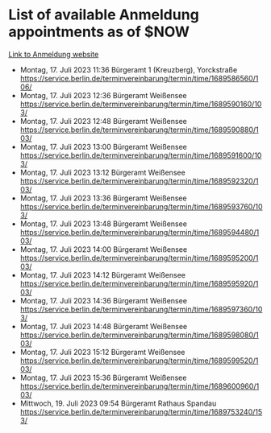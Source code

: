 # List of available Anmeldung appointments as of $NOW
[Link to Anmeldung website](https://service.berlin.de/terminvereinbarung/termin/tag.php?termin=1&anliegen[]=120686&dienstleisterlist=122210,122217,327316,122219,327312,122227,327314,122231,327346,122243,327348,122254,122252,329742,122260,329745,122262,329748,122271,327278,122273,327274,122277,327276,330436,122280,327294,122282,327290,122284,327292,122291,327270,122285,327266,122286,327264,122296,327268,150230,329760,122297,327286,122294,327284,122312,329763,122314,329775,122304,327330,122311,327334,122309,327332,317869,122281,327352,122279,329772,122283,122276,327324,122274,327326,122267,329766,122246,327318,122251,327320,122257,327322,122208,327298,122226,327300&herkunft=http%3A%2F%2Fservice.berlin.de%2Fdienstleistung%2F120686%2F)
- Montag, 17. Juli 2023 11:36 Bürgeramt 1 (Kreuzberg), Yorckstraße https://service.berlin.de/terminvereinbarung/termin/time/1689586560/106/
- Montag, 17. Juli 2023 12:36 Bürgeramt Weißensee https://service.berlin.de/terminvereinbarung/termin/time/1689590160/103/
- Montag, 17. Juli 2023 12:48 Bürgeramt Weißensee https://service.berlin.de/terminvereinbarung/termin/time/1689590880/103/
- Montag, 17. Juli 2023 13:00 Bürgeramt Weißensee https://service.berlin.de/terminvereinbarung/termin/time/1689591600/103/
- Montag, 17. Juli 2023 13:12 Bürgeramt Weißensee https://service.berlin.de/terminvereinbarung/termin/time/1689592320/103/
- Montag, 17. Juli 2023 13:36 Bürgeramt Weißensee https://service.berlin.de/terminvereinbarung/termin/time/1689593760/103/
- Montag, 17. Juli 2023 13:48 Bürgeramt Weißensee https://service.berlin.de/terminvereinbarung/termin/time/1689594480/103/
- Montag, 17. Juli 2023 14:00 Bürgeramt Weißensee https://service.berlin.de/terminvereinbarung/termin/time/1689595200/103/
- Montag, 17. Juli 2023 14:12 Bürgeramt Weißensee https://service.berlin.de/terminvereinbarung/termin/time/1689595920/103/
- Montag, 17. Juli 2023 14:36 Bürgeramt Weißensee https://service.berlin.de/terminvereinbarung/termin/time/1689597360/103/
- Montag, 17. Juli 2023 14:48 Bürgeramt Weißensee https://service.berlin.de/terminvereinbarung/termin/time/1689598080/103/
- Montag, 17. Juli 2023 15:12 Bürgeramt Weißensee https://service.berlin.de/terminvereinbarung/termin/time/1689599520/103/
- Montag, 17. Juli 2023 15:36 Bürgeramt Weißensee https://service.berlin.de/terminvereinbarung/termin/time/1689600960/103/
- Mittwoch, 19. Juli 2023 09:54 Bürgeramt Rathaus Spandau https://service.berlin.de/terminvereinbarung/termin/time/1689753240/153/
